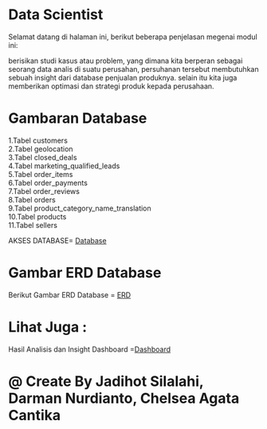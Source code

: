 # Data Scientist

Selamat datang di halaman ini, berikut beberapa penjelasan megenai modul ini:

berisikan studi kasus atau problem, yang dimana kita berperan sebagai seorang data analis di suatu perusahan,   persuhanan tersebut membutuhkan sebuah insight dari database penjualan produknya.
selain itu kita juga memberikan optimasi dan strategi produk kepada perusahaan.

# Gambaran Database

1.Tabel customers   
2.Tabel geolocation  
3.Tabel closed_deals  
4.Tabel marketing_qualified_leads  
5.Tabel order_items  
6.Tabel order_payments   
7.Tabel order_reviews   
8.Tabel orders  
9.Tabel product_category_name_translation  
10.Tabel products  
11.Tabel sellers  

AKSES DATABASE= [Database](https://drive.google.com/drive/folders/1iNaLDjK-GZsMjFZ-YU4a1aseZpOgAAaq?usp=drive_link)


# Gambar ERD Database
Berikut Gambar ERD Database = [ERD](ERD.png)


# Lihat Juga :

Hasil Analisis dan Insight Dashboard =[Dashboard](HasilAnalisis.png)

# @ Create By Jadihot Silalahi, Darman Nurdianto, Chelsea Agata Cantika

